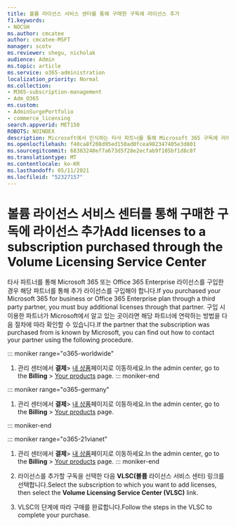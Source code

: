 ```yaml
---
title: 볼륨 라이선스 서비스 센터를 통해 구매한 구독에 라이선스 추가
f1.keywords:
- NOCSH
ms.author: cmcatee
author: cmcatee-MSFT
manager: scotv
ms.reviewer: shegu, nicholak
audience: Admin
ms.topic: article
ms.service: o365-administration
localization_priority: Normal
ms.collection:
- M365-subscription-management
- Adm_O365
ms.custom:
- AdminSurgePortfolio
- commerce_licensing
search.appverid: MET150
ROBOTS: NOINDEX
description: Microsoft에서 인식하는 타사 파트너를 통해 Microsoft 365 구독에 라이선스를 추가하는 방법을 알아 하세요.
ms.openlocfilehash: f40ca8f208d95ed150ad0fcea982347405e3d801
ms.sourcegitcommit: 68383240ef7a673d5f28e2ecfab9f105bf1d8c8f
ms.translationtype: MT
ms.contentlocale: ko-KR
ms.lasthandoff: 05/11/2021
ms.locfileid: "52327157"
---
```

# <a name="add-licenses-to-a-subscription-purchased-through-the-volume-licensing-service-center"></a><span data-ttu-id="f8b88-103">볼륨 라이선스 서비스 센터를 통해 구매한 구독에 라이선스 추가</span><span class="sxs-lookup"><span data-stu-id="f8b88-103">Add licenses to a subscription purchased through the Volume Licensing Service Center</span></span>

<span data-ttu-id="f8b88-104">타사 파트너를 통해 Microsoft 365 또는 Office 365 Enterprise 라이선스를 구입한 경우 해당 파트너를 통해 추가 라이선스를 구입해야 합니다.</span><span class="sxs-lookup"><span data-stu-id="f8b88-104">If you purchased your Microsoft 365 for business or Office 365 Enterprise plan through a third party partner, you must buy additional licenses through that partner.</span></span> <span data-ttu-id="f8b88-105">구입 시 이용한 파트너가 Microsoft에서 알고 있는 곳이라면 해당 파트너에 연락하는 방법을 다음 절차에 따라 확인할 수 있습니다.</span><span class="sxs-lookup"><span data-stu-id="f8b88-105">If the partner that the subscription was purchased from is known by Microsoft, you can find out how to contact your partner using the following procedure.</span></span>
  
::: moniker range="o365-worldwide"

1. <span data-ttu-id="f8b88-106">관리 센터에서 **결제**\> <a href="https://go.microsoft.com/fwlink/p/?linkid=842054" target="_blank">내 상품</a>페이지로 이동하세요.</span><span class="sxs-lookup"><span data-stu-id="f8b88-106">In the admin center, go to the **Billing** \> <a href="https://go.microsoft.com/fwlink/p/?linkid=842054" target="_blank">Your products</a> page.</span></span>
::: moniker-end

::: moniker range="o365-germany"

1. <span data-ttu-id="f8b88-107">관리 센터에서 **결제**\> <a href="https://go.microsoft.com/fwlink/p/?linkid=847745" target="_blank">내 상품</a>페이지로 이동하세요.</span><span class="sxs-lookup"><span data-stu-id="f8b88-107">In the admin center, go to the **Billing** \> <a href="https://go.microsoft.com/fwlink/p/?linkid=847745" target="_blank">Your products</a> page.</span></span>

::: moniker-end

::: moniker range="o365-21vianet"

1. <span data-ttu-id="f8b88-108">관리 센터에서 **결제**\> <a href="https://go.microsoft.com/fwlink/p/?linkid=850626" target="_blank">내 상품</a>페이지로 이동하세요.</span><span class="sxs-lookup"><span data-stu-id="f8b88-108">In the admin center, go to the **Billing** \> <a href="https://go.microsoft.com/fwlink/p/?linkid=850626" target="_blank">Your products</a> page.</span></span>
::: moniker-end

2. <span data-ttu-id="f8b88-109">라이선스를 추가할 구독을 선택한 다음 **VLSC(볼륨** 라이선스 서비스 센터) 링크를 선택합니다.</span><span class="sxs-lookup"><span data-stu-id="f8b88-109">Select the subscription to which you want to add licenses, then select the **Volume Licensing Service Center (VLSC)** link.</span></span>

3. <span data-ttu-id="f8b88-110">VLSC의 단계에 따라 구매를 완료합니다.</span><span class="sxs-lookup"><span data-stu-id="f8b88-110">Follow the steps in the VLSC to complete your purchase.</span></span>